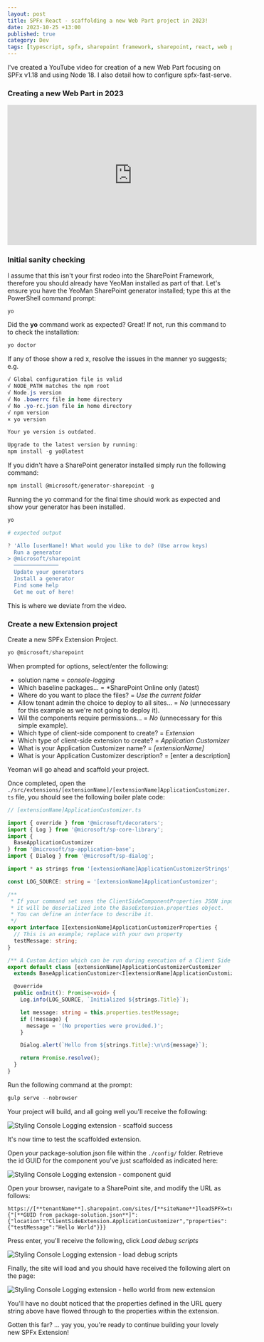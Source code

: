 ```yaml
---
layout: post
title: SPFx React - scaffolding a new Web Part project in 2023!
date: 2023-10-25 +13:00
published: true
category: Dev
tags: [typescript, spfx, sharepoint framework, sharepoint, react, web part]
---
```


I've created a YouTube video for creation of a new Web Part focusing on SPFx v1.18 and using Node 18. I also detail how to configure spfx-fast-serve.


### Creating a new Web Part in 2023

<iframe width="560" height="315" src="https://www.youtube.com/embed/Z82aM1ZQ7XU?si=gCKZ9aO_B5KB_IOv" title="YouTube video player" frameborder="0" allow="accelerometer; autoplay; clipboard-write; encrypted-media; gyroscope; picture-in-picture; web-share" allowfullscreen></iframe>


### Initial sanity checking

I assume that this isn't your first rodeo into the SharePoint Framework, therefore you should already have YeoMan installed as part of that. Let's ensure you have the YeoMan SharePoint generator installed; type this at the PowerShell command prompt:

~~~powershell
yo
~~~

Did the **yo** command work as expected? Great! If not, run this command to to check the installation:

~~~powershell
yo doctor
~~~

If any of those show a red x, resolve the issues in the manner yo suggests; e.g.

~~~powershell
√ Global configuration file is valid
√ NODE_PATH matches the npm root
√ Node.js version
√ No .bowerrc file in home directory
√ No .yo-rc.json file in home directory
√ npm version
× yo version

Your yo version is outdated.

Upgrade to the latest version by running:
npm install -g yo@latest
~~~

If you didn't have a SharePoint generator installed simply run the following command:

~~~powershell
npm install @microsoft/generator-sharepoint -g
~~~

Running the yo command for the final time should work as expected and show your generator has been installed.

~~~powershell
yo

# expected output

? 'Allo [userName]! What would you like to do? (Use arrow keys)
  Run a generator
> @microsoft/sharepoint
  ──────────────
  Update your generators
  Install a generator
  Find some help
  Get me out of here!
~~~

This is where we deviate from the video.


### Create a new Extension project

Create a new SPFx Extension Project.

~~~powershell
yo @microsoft/sharepoint
~~~

When prompted for options, select/enter the following:

- solution name = *console-logging*
- Which baseline packages... = *SharePoint Online only (latest)
- Where do you want to place the files? = *Use the current folder*
- Allow tenant admin the choice to deploy to all sites... = *No* (unnecessary for this example as we're not going to deploy it).
- Wil the components require permissions... = *No* (unnecessary for this simple example).
- Which type of client-side component to create? = *Extension*
- Which type of client-side extension to create? = *Application Customizer*
- What is your Application Customizer name? = *[extensionName]*
- What is your Application Customizer description? = [enter a description]

Yeoman will go ahead and scaffold your project.

Once completed, open the `./src/extensions/[extensionName]/[extensionName]ApplicationCustomizer.ts` file, you should see the following boiler plate code:

~~~ts
// [extensionName]ApplicationCustomizer.ts

import { override } from '@microsoft/decorators';
import { Log } from '@microsoft/sp-core-library';
import {
  BaseApplicationCustomizer
} from '@microsoft/sp-application-base';
import { Dialog } from '@microsoft/sp-dialog';

import * as strings from '[extensionName]ApplicationCustomizerStrings';

const LOG_SOURCE: string = '[extensionName]ApplicationCustomizer';

/**
 * If your command set uses the ClientSideComponentProperties JSON input,
 * it will be deserialized into the BaseExtension.properties object.
 * You can define an interface to describe it.
 */
export interface I[extensionName]ApplicationCustomizerProperties {
  // This is an example; replace with your own property
  testMessage: string;
}

/** A Custom Action which can be run during execution of a Client Side Application */
export default class [extensionName]ApplicationCustomizerCustomizer
  extends BaseApplicationCustomizer<I[extensionName]ApplicationCustomizerProperties> {

  @override
  public onInit(): Promise<void> {
    Log.info(LOG_SOURCE, `Initialized ${strings.Title}`);

    let message: string = this.properties.testMessage;
    if (!message) {
      message = '(No properties were provided.)';
    }

    Dialog.alert(`Hello from ${strings.Title}:\n\n${message}`);

    return Promise.resolve();
  }
}
~~~

Run the following command at the prompt:

~~~powershell
gulp serve --nobrowser
~~~

Your project will build, and all going well you'll receive the following:

![Styling Console Logging extension - scaffold success](/img/StylingConsoleLogging03.png)

It's now time to test the scaffolded extension.

Open your package-solution.json file within the `./config/` folder. Retrieve the id GUID for the component you've just scaffolded as indicated here:

![Styling Console Logging extension - component guid](/img/StylingConsoleLogging02.png)

Open your browser, navigate to a SharePoint site, and modify the URL as follows:

~~~text
https://[**tenantName**].sharepoint.com/sites/[**siteName**]loadSPFX=true&debugManifestsFile=https://localhost:4321/temp/manifests.js&customActions={"[**GUID from package-solution.json**]":{"location":"ClientSideExtension.ApplicationCustomizer","properties":{"testMessage":"Hello World"}}}
~~~

Press enter, you'll receive the following, click *Load debug scripts*

![Styling Console Logging extension - load debug scripts](/img/StylingConsoleLogging04.png)

Finally, the site will load and you should have received the following alert on the page:

![Styling Console Logging extension - hello world from new extension](/img/StylingConsoleLogging05.png)

You'll have no doubt noticed that the properties defined in the URL query string above have flowed through to the properties within the extension.

Gotten this far? ... yay you, you're ready to continue building your lovely new SPFx Extension!
